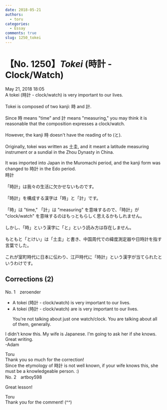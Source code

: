 ```yaml
---
date: 2018-05-21
authors:
  - toru
categories:
  - Essay
comments: true
slug: 1250_tokei
---
```


# 【No. 1250】<strong><em>Tokei</strong></em> (時計 - Clock/Watch)
<div class="date">May 21, 2018 18:05</div>
<div id="post"><div id="body_show_ori">
A tokei (時計 - clock/watch) is very important to our lives.<br/><br/>Tokei is composed of two kanji: 時 and 計.<br/><br/>Since 時 means "time" and 計 means "measuring," you may think it is reasonable that the composition expresses a clock/watch.<br/><br/>However, the kanji 時 doesn't have the reading of to (と).<br/><br/>Originally, tokei was written as 土圭, and it meant a latitude measuring instrument or a sundial in the Zhou Dynasty in China.<br/><br/>It was imported into Japan in the Muromachi period, and the kanji form was changed to 時計 in the Edo period.
</div></div>

<!-- more -->

<div id="post_ja"><div id="body_show_mo">
時計<br/><br/>「時計」は我々の生活に欠かせないものです。<br/><br/>「時計」を構成する漢字は「時」と「計」です。<br/><br/>「時」は "time," 「計」は "measuring" を意味するので、「時計」が "clock/watch" を意味するのはもっともらしく思えるかもしれません。<br/><br/>しかし、「時」という漢字に「と」という読み方は存在しません。<br/><br/>もともと「とけい」は「土圭」と書き、中国周代での緯度測定器や日時計を指す言葉でした。<br/><br/>これが室町時代に日本に伝わり、江戸時代に「時計」という漢字が当てられたというわけです。
</div></div>

## Corrections (2)
<div id="block"><div class="first_name"> No. 1　<span class="just_name">zeroender</span></div><div id="block2">
<ul class="correction_field">
<li class="incorrect">A tokei (時計 - clock/watch) is very important to our lives.</li>
<li class="corrected correct">
<span class="sline">A </span>tokei (時計 - clock/watch) <span class="f_red">are</span> <span class="sline">is</span> very important to our lives.
<p class="correction_comment">You're not talking about just one watch/clock. You are talking about all of them, generally.</p>
</li>
</ul>
<p class="comment_small">
 I didn't know this. My wife is Japanese. I'm going to ask her if she knows. Great writing.
 <br/>
 -Adam
</p>

</div><div class="name"><span class="just_name">Toru</span><br>
Thank you so much for the correction!<br/>Since the etymology of 時計 is not well known, if your wife knows this, she must be a knowledgeable person. :)
</div>
</div>
<div id="block"><div class="first_name"> No. 2　<span class="just_name">artboy598</span></div><div id="block2">
<p class="comment_small">
 Great lesson!
</p>

</div><div class="name"><span class="just_name">Toru</span><br>
Thank you for the comment! (^^)
</div>
</div>
